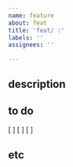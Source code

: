 ```yaml
---
name: feature
about: feat
title: 'feat/ :'
labels: ''
assignees: ''

---
```


## description

## to do
[ ]
[ ]
[ ]

## etc
